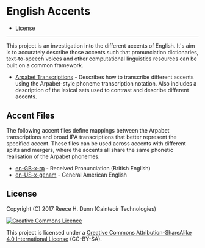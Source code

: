 # English Accents

- [License](#license)

----------

This project is an investigation into the different accents of English. It's
aim is to accurately describe those accents such that pronunciation
dictionaries, text-to-speech voices and other computational linguistics
resources can be built on a common framework.

*  [Arpabet Transcriptions](docs/arpabet.md) - Describes how to transcribe
   different accents using the Arpabet-style phoneme transcription notation.
   Also includes a description of the lexical sets used to contrast and
   describe different accents.

## Accent Files

The following accent files define mappings between the Arpabet transcriptions
and broad IPA transcriptions that better represent the specified accent. These
files can be used across accents with different splits and mergers, where the
accents all share the same phonetic realisation of the Arpabet phonemes.

  *  [en-GB-x-rp](accents/en-GB-x-rp.csv) - Received Pronunciation (British English)
  *  [en-US-x-genam](accents/en-US-x-genam.csv) - General American English

## License

Copyright (C) 2017 Reece H. Dunn (Cainteoir Technologies)

<a rel="license" href="http://creativecommons.org/licenses/by-sa/4.0/"><img alt="Creative Commons Licence" style="border-width:0" src="https://i.creativecommons.org/l/by-sa/4.0/88x31.png" /></a>

This project is licensed under a [Creative Commons Attribution-ShareAlike 4.0 International License](COPYING.md)
(CC-BY-SA).